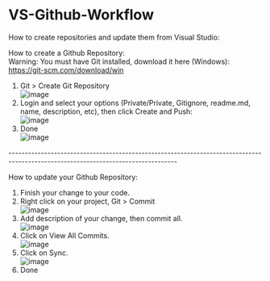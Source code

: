 # VS-Github-Workflow
How to create repositories and update them from Visual Studio: <br />

How to create a Github Repository: <br />
Warning: You must have Git installed, download it here (Windows): https://git-scm.com/download/win <br />

1. Git > Create Git Repository <br />
![image](https://github.com/smartypants110/VS-Github-Workflow/assets/160177890/5e3014db-21e3-4bfa-b968-6fee83fce53e) <br />
2. Login and select your options (Private/Private, Gitignore, readme.md, name, description, etc), then click Create and Push: <br />
![image](https://github.com/smartypants110/VS-Github-Workflow/assets/160177890/18e8269c-da4b-458f-aa4b-0ff3190beefd) <br />
3. Done <br />
![image](https://github.com/smartypants110/VS-Github-Workflow/assets/160177890/be76dbc7-0d92-48a2-ae15-efd67bab6dbb) <br />

---------------------------------------------------------------------------------------------------------------------------------- <br />

How to update your Github Repository:

1. Finish your change to your code. <br />
2. Right click on your project, Git > Commit <br />
![image](https://github.com/smartypants110/VS-Github-Workflow/assets/160177890/0e7bcdff-65aa-424b-ba6c-72b79742cc57) <br />
3. Add description of your change, then commit all. <br />
![image](https://github.com/smartypants110/VS-Github-Workflow/assets/160177890/e2789586-6e07-416c-ba96-1b068c965432) <br />
4. Click on View All Commits. <br />
![image](https://github.com/smartypants110/VS-Github-Workflow/assets/160177890/390e5799-e1b6-4f3e-8fce-e6d45de0438c) <br />
5. Click on Sync. <br />
![image](https://github.com/smartypants110/VS-Github-Workflow/assets/160177890/dc289a65-0598-4e0e-92a8-303bb119e4a8) <br />
6. Done <br />


 

